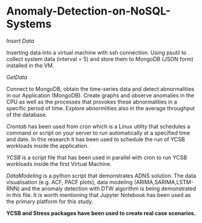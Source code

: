 # Anomaly-Detection-on-NoSQL-Systems

*Insert Data*

Inserting data into a virtual machine with ssh connection.
Using psutil to collect system data (interval = 5)  and store them to MongoDB (JSON form) installed in the VM.

*GetData*

Connect to MongoDB, obtain the time-series data and detect abnormalities in our Application (MongoDB).
Create graphs and observe anomalies in the CPU as well as the processes that provokes these abnormalities
in a specific period of time. Explore abnormlities also in the average throughput of the database.

*Crontab* has been used from cron which is a Linux utility that schedules a command or script on your server to run automatically at a specified time and date. In this research it has been used to schedule the run of YCSB workloads inside the application.

*YCSB* is a script file that has been used in parallel with cron to run YCSB workloads inside the first Virtual Machine. 

*DataModeling* is a python script that demonstrates ADNS solution. The data visualisation (e.g. ACF, PACF plots), data modeling (ARIMA,SARIMA,LSTM-RNN) and the anomaly detection with DTW algorithm is being demonstrated in this file. It is worth mentioning that Jupyter Notebook has been used as the primary platform for this study.

**YCSB and Stress packages have been used to create real case scenarios.**

